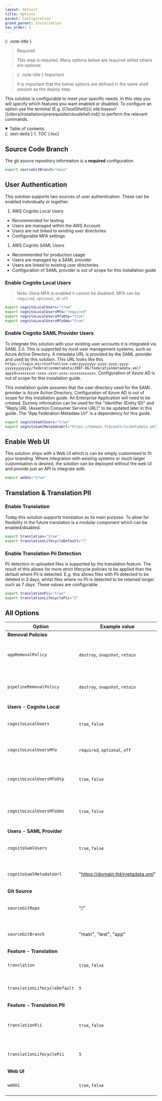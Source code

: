 ```yaml
---
layout: default
title: Options
parent: Configuration
grand_parent: Installation
nav_order: 1
---
```


<!--
Copyright Amazon.com, Inc. or its affiliates. All Rights Reserved.
SPDX-License-Identifier: MIT-0
-->

{: .note-title }
> Required
>
> This step is required. Many options below are required whilst others are optional.

> {: .note-title }
> Important
>
> It is important that the below options are defined in the same shell session as the deploy step. 

This solution is configurable to meet your specific needs. In this step you will specify which features you want enabled or disabled. To configure an option use the terminal (E.g. [CloudShell]({{ site.baseurl }}/docs/installation/prerequisite/cloudshell.md)) to perform the relevant commands.

<details open markdown="block">
  <summary>
    Table of contents
  </summary>
  {: .text-delta }
1. TOC
{:toc}
</details>

## Source Code Branch

The git source repository information is a **required** configuration. 

```sh
export sourceGitBranch="main"
```

## User Authentication

This solution supports two sources of user authentication. These can be enabled individually or together.

1. AWS Cognito Local Users
  - Recommended for testing
  - Users are managed within the AWS Account
  - Users are not linked to existing user directories
  - Configurable MFA settings
1. AWS Cognito SAML Users
  - Recommended for production usage 
  - Users are managed by a SAML provider
  - Users are linked to existing user directories
  - Configuration of SAML provider is out of scope for this installation guide

### Enable Cognito Local Users

> Note: Once MFA is enabled it cannot be disabled. MFA can be `required`, `optional`, or `off`

```sh
export cognitoLocalUsers="true"
export cognitoLocalUsersMfa="required"
export cognitoLocalUsersMfaOtp="true"
export cognitoLocalUsersMfaSms="true"
```

### Enable Cognito SAML Provider Users

To integrate this solution with your existing user accounts it is integrated via SAML 2.0. This is supported by most user management systems, such as Azure Active Directory. A metadata URL is provided by the SAML provider and used by this solution. This URL looks like this `https://login.microsoftonline.com/yyyyyyyy-yyyy-yyyy-yyyy-yyyyyyyyyyyy/federationmetadata/2007-06/federationmetadata.xml?appid=xxxxxxxx-xxxx-xxxx-xxxx-xxxxxxxxxxxx`. Configuration of Azure AD is out of scope for this installation guide. 

This installation guide assumes that the user directory used for the SAML provider is Azure Active Directory. Configuration of Azure AD is out of scope for this installation guide. An Enterprise Application will need to be created. Dummy information can be used for the "Identifier (Entity ID)" and "Reply URL (Assertion Consumer Service URL)" to be updated later in this guide. The "App Federation Metadata Url" is a dependency for this guide.

```sh
export cognitoSamlUsers="true"
export cognitoSamlMetadataUrl="https://domain.tld/path/to/metadata.xml"
```

## Enable Web UI

This solution ships with a Web UI which is can be simply customised to fit your branding. Where integration with existing systems or much larger customisation is desired, the solution can be deployed without the web UI and provide just an API to integrate with. 

```sh
export webUi="true"
```

## Translation & Translation PII

### Enable Translation

Today this solution supports translation as its main purpose. To allow for flexibility in the future translation is a modular component which can be enabled/disabled. 

```sh
export translation="true"
export translationLifecycleDefault="7"
```

### Enable Translation Pii Detection

Pii detection in uploaded files is supported by the translation feature. The result of this allows for more strict lifecycle policies to be applied than the default where Pii is detected. E.g. this allows files with Pii detected to be deleted in 3 days, whilst files where no Pii is detected to be retained longer such as 7 days. These values are configurable.

```sh
export translationPii="true"
export translationLifecyclePii="3"
```

## All Options

| Option                        | Example value                     | Default  | Required?                         | Description                                     |
| ----------------------------- | --------------------------------- | -------- | --------------------------------- | ----------------------------------------------- |
| **Removal Policies**          |                                   |          |                                   |                                                 |
| `appRemovalPolicy`            | `destroy`, `snapshot`, `retain`   | `retain` | Not required                      | Removal policy for deployed app components      |
| `pipelineRemovalPolicy`       | `destroy`, `snapshot`, `retain`   | `retain` | Not required                      | Removal policy for deployed pipeline components |
| **Users - Cognito Local**     |                                   |          |                                   |                                                 |
| `cognitoLocalUsers`           | `true`, `false`                   | `false`  | Yes, **if not** using SAML users  | Enable locally managed users                    |
| `cognitoLocalUsersMfa`        | `required`, `optional`, `off`     | `off`    | Not required                      | Enable MFA for locally managed users            |
| `cognitoLocalUsersMfaOtp`     | `true`, `false`                   | `false`  | Not required                      | Enable OTP MFA for locally managed users        |
| `cognitoLocalUsersMfaSms`     | `true`, `false`                   | `false`  | Not required                      | Enable SMS MFA for locally managed users        |
| **Users - SAML Provider**     |                                   |          |                                   |                                                 |
| `cognitoSamlUsers`            | `true`, `false`                   | `false`  | Yes, **if not** using local users | Enable SAML managed users                       |
| `cognitoSamlMetadataUrl`      | "https://domain.tld/metadata.xml" | None     | Yes, **if** using SAML users      | Metadata XML from the SAML provider             |
| **Git Source**                |                                   |          |                                   |                                                 |
| `sourceGitRepo`               | "<owner>/<repo>"                  | None     | Yes, **always** required          | Your repository for source code                 |
| `sourceGitBranch`             | "main", "test", "app"             | `main`   | Not required                      | Your repository branch for source code          |
| **Feature - Translation**     |                                   |          |                                   |                                                 |
| `translation`                 | `true`, `false`                   | `false`  | Not required                      | Enable document translation                     |
| `translationLifecycleDefault` | `5`                               | `7`      | Not required                      | Specify S3 lifecycle policy in days             |
| **Feature - Translation PII** |                                   |          |                                   |                                                 |
| `translationPii`              | `true`, `false`                   | `false`  | Not required                      | Enable PII detection within document contents   |
| `translationLifecyclePii`     | `5`                               | `3`      | Not required                      | Specify S3 lifecycle policy in days             |
| **Web UI**                    |                                   |          |                                   |                                                 |
| `webUi`                       | `true`, `false`                   | `false`  | Not required                      | Enable web UI for using this solution           |